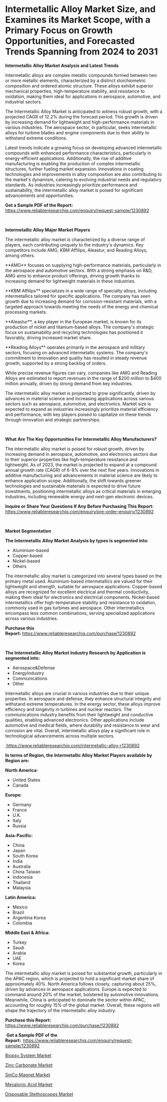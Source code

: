 <p><h1>Intermetallic Alloy Market Size, and Examines its Market Scope, with a Primary Focus on Growth Opportunities, and Forecasted Trends Spanning from 2024 to 2031</h1></p><p><strong>Intermetallic Alloy Market Analysis and Latest Trends</strong></p>
<p><p>Intermetallic alloys are complex metallic compounds formed between two or more metallic elements, characterized by a distinct stoichiometric composition and ordered atomic structure. These alloys exhibit superior mechanical properties, high-temperature stability, and resistance to oxidation, making them ideal for applications in aerospace, automotive, and industrial sectors.</p><p>The Intermetallic Alloy Market is anticipated to witness robust growth, with a projected CAGR of 12.2% during the forecast period. This growth is driven by increasing demand for lightweight and high-performance materials in various industries. The aerospace sector, in particular, seeks intermetallic alloys for turbine blades and engine components due to their ability to withstand extreme conditions. </p><p>Latest trends indicate a growing focus on developing advanced intermetallic compounds with enhanced performance characteristics, particularly in energy-efficient applications. Additionally, the rise of additive manufacturing is enabling the production of complex intermetallic structures, further fueling market expansion. Innovations in coating technologies and improvements in alloy composition are also contributing to the market's dynamism, catering to evolving industrial needs and regulatory standards. As industries increasingly prioritize performance and sustainability, the intermetallic alloy market is poised for significant advancements and opportunities.</p></p>
<p><strong>Get a Sample PDF of the Report:&nbsp;</strong> <a href="https://www.reliableresearchiq.com/enquiry/request-sample/1230892?utm_campaign=1144&utm_medium=2&utm_source=Github&utm_content=ia&utm_term=07112024&utm_id=intermetallic-alloy">https://www.reliableresearchiq.com/enquiry/request-sample/1230892</a></p>
<p>&nbsp;</p>
<p><strong>Intermetallic Alloy Major Market Players</strong></p>
<p><p>The intermetallic alloy market is characterized by a diverse range of players, each contributing uniquely to the industry's dynamics. Key competitors include AMG, KBM Affilips, Aleastur, and Reading Alloys, among others.</p><p>**AMG** focuses on supplying high-performance materials, particularly in the aerospace and automotive sectors. With a strong emphasis on R&D, AMG aims to enhance product offerings, driving growth thanks to increasing demand for lightweight materials in these industries.</p><p>**KBM Affilips** specializes in a wide range of specialty alloys, including intermetallics tailored for specific applications. The company has seen growth due to increasing demand for corrosion-resistant materials, with a targeted approach towards meeting the needs of the energy and chemical processing markets.</p><p>**Aleastur**, a key player in the European market, is known for its production of nickel and titanium-based alloys. The company's strategic focus on sustainability and recycling technologies has positioned it favorably, driving increased market share.</p><p>**Reading Alloys** operates primarily in the aerospace and military sectors, focusing on advanced intermetallic systems. The company's commitment to innovation and quality has resulted in steady revenue growth, supported by a strong backlog of orders.</p><p>While precise revenue figures can vary, companies like AMG and Reading Alloys are estimated to report revenues in the range of $200 million to $400 million annually, driven by strong demand from key industries.</p><p>The intermetallic alloy market is projected to grow significantly, driven by advances in material science and increasing applications across various sectors such as aerospace, automotive, and electronics. Market size is expected to expand as industries increasingly prioritize material efficiency and performance, with key players poised to capitalize on these trends through innovation and strategic partnerships.</p></p>
<p>&nbsp;</p>
<p><strong>What Are The Key Opportunities For Intermetallic Alloy Manufacturers?</strong></p>
<p><p>The intermetallic alloy market is poised for robust growth, driven by increasing demand in aerospace, automotive, and electronics sectors due to their superior properties like high-temperature resistance and lightweight. As of 2023, the market is projected to expand at a compound annual growth rate (CAGR) of 6-8% over the next five years. Innovations in additive manufacturing and advancements in material science are likely to enhance application scope. Additionally, the shift towards greener technologies and sustainable materials is expected to drive future investments, positioning intermetallic alloys as critical materials in emerging industries, including renewable energy and next-gen electronic devices.</p></p>
<p><strong>Inquire or Share Your Questions If Any Before Purchasing This Report:</strong> <a href="https://www.reliableresearchiq.com/enquiry/pre-order-enquiry/1230892?utm_campaign=1144&utm_medium=2&utm_source=Github&utm_content=ia&utm_term=07112024&utm_id=intermetallic-alloy">https://www.reliableresearchiq.com/enquiry/pre-order-enquiry/1230892</a></p>
<p>&nbsp;</p>
<p><strong>Market Segmentation</strong></p>
<p><strong>The Intermetallic Alloy Market Analysis by types is segmented into:</strong></p>
<p><ul><li>Aluminium-based</li><li>Copper-based</li><li>Nickel-based</li><li>Others</li></ul></p>
<p><p>The intermetallic alloy market is categorized into several types based on the primary metal used. Aluminium-based intermetallics are valued for their lightweight and strength, suitable for aerospace applications. Copper-based alloys are recognized for excellent electrical and thermal conductivity, making them ideal for electronics and electrical components. Nickel-based intermetallics offer high-temperature stability and resistance to oxidation, commonly used in gas turbines and aerospace. Other intermetallics encompass less common combinations, serving specialized applications across various industries.</p></p>
<p><strong>Purchase this Report:&nbsp;</strong><a href="https://www.reliableresearchiq.com/purchase/1230892?utm_campaign=1144&utm_medium=2&utm_source=Github&utm_content=ia&utm_term=07112024&utm_id=intermetallic-alloy">https://www.reliableresearchiq.com/purchase/1230892</a></p>
<p>&nbsp;</p>
<p><strong>The Intermetallic Alloy Market Industry Research by Application is segmented into:</strong></p>
<p><ul><li>Aerospace&Defense</li><li>EnergyIndustry</li><li>Communications</li><li>Other</li></ul></p>
<p><p>Intermetallic alloys are crucial in various industries due to their unique properties. In aerospace and defense, they enhance structural integrity and withstand extreme temperatures. In the energy sector, these alloys improve efficiency and longevity in turbines and nuclear reactors. The communications industry benefits from their lightweight and conductive qualities, enabling advanced electronics. Other applications include automotive and medical fields, where durability and resistance to wear and corrosion are vital. Overall, intermetallic alloys play a significant role in technological advancements across multiple sectors.</p></p>
<p><a href="https://www.reliableresearchiq.com/intermetallic-alloy-r1230892?utm_campaign=1144&utm_medium=2&utm_source=Github&utm_content=ia&utm_term=07112024&utm_id=intermetallic-alloy">&nbsp;https://www.reliableresearchiq.com/intermetallic-alloy-r1230892</a></p>
<p><strong>In terms of Region, the Intermetallic Alloy Market Players available by Region are:</strong></p>
<p>
    <p> <strong> North America: </strong>
        <ul>
            <li>United States</li>
            <li>Canada</li>
        </ul>
        </p> 
    <p> <strong> Europe: </strong>
        <ul>
            <li>Germany</li>
            <li>France</li>
            <li>U.K.</li>
            <li>Italy</li>
            <li>Russia</li>
        </ul>
        </p> 
    <p> <strong> Asia-Pacific: </strong>
        <ul>
            <li>China</li>
            <li>Japan</li>
            <li>South Korea</li>
            <li>India</li>
            <li>Australia</li>
            <li>China Taiwan</li>
            <li>Indonesia</li>
            <li>Thailand</li>
            <li>Malaysia</li>
        </ul>
        </p> 
    <p> <strong> Latin America: </strong>
        <ul>
            <li>Mexico</li>
            <li>Brazil</li>
            <li>Argentina Korea</li>
            <li>Colombia</li>
        </ul>
        </p> 
    <p> <strong> Middle East & Africa: </strong>
        <ul>
            <li>Turkey</li>
            <li>Saudi</li>
            <li>Arabia</li>
            <li>UAE</li>
            <li>Korea</li>
        </ul>
    </p>
    </p>
<p><p>The intermetallic alloy market is poised for substantial growth, particularly in the APAC region, which is projected to hold a significant market share of approximately 40%. North America follows closely, capturing about 25%, driven by advances in aerospace applications. Europe is expected to command around 20% of the market, bolstered by automotive innovations. Meanwhile, China is anticipated to dominate the sector within APAC, accounting for roughly 15% of the global market. Overall, these regions will shape the trajectory of the intermetallic alloy industry.</p></p>
<p><strong>Purchase this Report: </strong><a href="https://www.reliableresearchiq.com/purchase/1230892?utm_campaign=1144&utm_medium=2&utm_source=Github&utm_content=ia&utm_term=07112024&utm_id=intermetallic-alloy">https://www.reliableresearchiq.com/purchase/1230892</a></p>
<p>&nbsp;<strong>Get a Sample PDF of the Report:&nbsp;&nbsp;</strong><a href="https://www.reliableresearchiq.com/enquiry/request-sample/1230892?utm_campaign=1144&utm_medium=2&utm_source=Github&utm_content=ia&utm_term=07112024&utm_id=intermetallic-alloy">https://www.reliableresearchiq.com/enquiry/request-sample/1230892</a></p>
<p><strong></strong></p>
<p><p><a href="https://issuu.com/reportprime-2/docs/biopsy-system-market-size-2030.pptx_8a3e3300979eaf?utm_campaign=1144&utm_medium=2&utm_source=Github&utm_content=ia&utm_term=07112024&utm_id=intermetallic-alloy">Biopsy System Market</a></p><p><a href="https://github.com/brunafxh5tru/Market-Research-Report-List-1/blob/main/zinc-carbonate-market.md?utm_campaign=1144&utm_medium=2&utm_source=Github&utm_content=ia&utm_term=07112024&utm_id=intermetallic-alloy">Zinc Carbonate Market</a></p><p><a href="https://github.com/sharitatri97/Market-Research-Report-List-1/blob/main/smco-magnet-market.md?utm_campaign=1144&utm_medium=2&utm_source=Github&utm_content=ia&utm_term=07112024&utm_id=intermetallic-alloy">SmCo Magnet Market</a></p><p><a href="https://github.com/kaceycoody4m/Market-Research-Report-List-1/blob/main/mevalonic-acid-market.md?utm_campaign=1144&utm_medium=2&utm_source=Github&utm_content=ia&utm_term=07112024&utm_id=intermetallic-alloy">Mevalonic Acid Market</a></p><p><a href="https://issuu.com/reportprime-2/docs/disposable-stethoscopes-market-size_12d64489ca63b1?utm_campaign=1144&utm_medium=2&utm_source=Github&utm_content=ia&utm_term=07112024&utm_id=intermetallic-alloy">Disposable Stethoscopes Market</a></p></p>